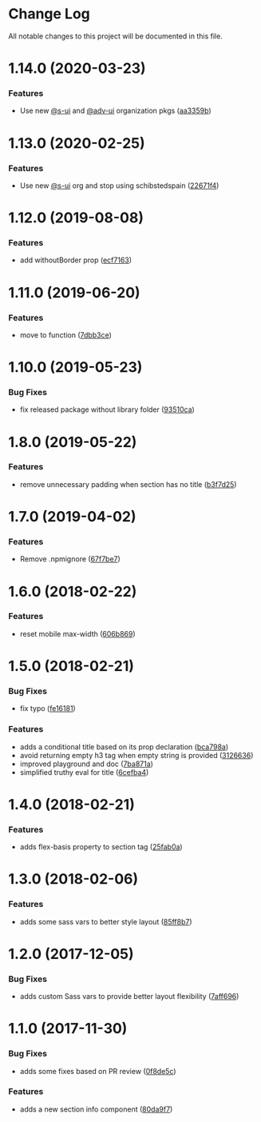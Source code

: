 # Change Log

All notable changes to this project will be documented in this file.

# 1.14.0 (2020-03-23)


### Features

* Use new [@s-ui](https://github.com/s-ui) and [@adv-ui](https://github.com/adv-ui) organization pkgs ([aa3359b](https://github.com/SUI-Components/schibsted-spain-components/commit/aa3359b26b4573887fb132e7572781035ecd1276))



# 1.13.0 (2020-02-25)


### Features

* Use new [@s-ui](https://github.com/s-ui) org and stop using schibstedspain ([22671f4](https://github.com/SUI-Components/schibsted-spain-components/commit/22671f48988c5bb697b371543d25d75086d9f41d))



# 1.12.0 (2019-08-08)


### Features

* add withoutBorder prop ([ecf7163](https://github.com/SUI-Components/schibsted-spain-components/commit/ecf71636764c3c81b3c8151b564d081bdf2c4315))



# 1.11.0 (2019-06-20)


### Features

* move to function ([7dbb3ce](https://github.com/SUI-Components/schibsted-spain-components/commit/7dbb3cee102f10befff9eb3f499981f7ebfeae73))



# 1.10.0 (2019-05-23)


### Bug Fixes

* fix released package without library folder ([93510ca](https://github.com/SUI-Components/schibsted-spain-components/commit/93510caf363feb0f0e9c9095012a6580a3f5b48d))



# 1.8.0 (2019-05-22)


### Features

* remove unnecessary padding when section has no title ([b3f7d25](https://github.com/SUI-Components/schibsted-spain-components/commit/b3f7d25ae2f95c4e1f5b4d5a3307f05c48275571))



# 1.7.0 (2019-04-02)


### Features

* Remove .npmignore ([67f7be7](https://github.com/SUI-Components/schibsted-spain-components/commit/67f7be7f80628f513f5894ea3880def223b2b002))



# 1.6.0 (2018-02-22)


### Features

* reset mobile max-width ([606b869](https://github.com/SUI-Components/schibsted-spain-components/commit/606b869d687e67f791bcf0e2b0d8d3c78106566d))



# 1.5.0 (2018-02-21)


### Bug Fixes

* fix typo ([fe16181](https://github.com/SUI-Components/schibsted-spain-components/commit/fe161811106b052a4f832dd8e7590a8f3e1c1551))


### Features

* adds a conditional title based on its prop declaration ([bca798a](https://github.com/SUI-Components/schibsted-spain-components/commit/bca798a7fedc04f5e35659d7b8c3f8c7324c3c71))
* avoid returning empty h3 tag when empty string is provided ([3126636](https://github.com/SUI-Components/schibsted-spain-components/commit/3126636dad5e5171c5eec22f393f0778150e4e97))
* improved playground and doc ([7ba871a](https://github.com/SUI-Components/schibsted-spain-components/commit/7ba871a1ae314d1091a700b2ce04697c84777d52))
* simplified truthy eval for title ([6cefba4](https://github.com/SUI-Components/schibsted-spain-components/commit/6cefba4aee7e741424a20468f3ff2d19c78b4c8e))



# 1.4.0 (2018-02-21)


### Features

* adds flex-basis property to section tag ([25fab0a](https://github.com/SUI-Components/schibsted-spain-components/commit/25fab0a212c77113623843725c870784db72b0f4))



# 1.3.0 (2018-02-06)


### Features

* adds some sass vars to better style layout ([85ff8b7](https://github.com/SUI-Components/schibsted-spain-components/commit/85ff8b7919a92487e8bad7054245902fdb23332c))



# 1.2.0 (2017-12-05)


### Bug Fixes

* adds custom Sass vars to provide better layout flexibility ([7aff696](https://github.com/SUI-Components/schibsted-spain-components/commit/7aff696f60c5e827c0e8ab7d37b2fa6c01af06ad))



# 1.1.0 (2017-11-30)


### Bug Fixes

* adds some fixes based on PR review ([0f8de5c](https://github.com/SUI-Components/schibsted-spain-components/commit/0f8de5c957ca0127cc57f063262a25020886049d))


### Features

* adds a new section info component ([80da9f7](https://github.com/SUI-Components/schibsted-spain-components/commit/80da9f77393bf9121051974e9435a06cadf141a6))



